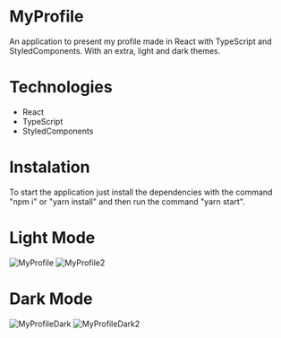 # MyProfile
 An application to present my profile made in React with TypeScript and StyledComponents. With an extra, light and dark themes.

# Technologies
<ul>
  <li>React</li>
  <li>TypeScript</li>
  <li>StyledComponents</li>
</ul>

# Instalation

To start the application just install the dependencies with the command "npm i" or "yarn install" and then run the command "yarn start".

# Light Mode

  ![MyProfile](https://user-images.githubusercontent.com/68878604/102691941-e9796100-41ee-11eb-9306-b36948df907f.PNG)
![MyProfile2](https://user-images.githubusercontent.com/68878604/102691943-ebdbbb00-41ee-11eb-9786-3de6bd2bcc4b.PNG)

# Dark Mode

![MyProfileDark](https://user-images.githubusercontent.com/68878604/102691944-eda57e80-41ee-11eb-9de9-70f48fdfcb0b.PNG)
![MyProfileDark2](https://user-images.githubusercontent.com/68878604/102691947-ef6f4200-41ee-11eb-8756-78a13cfd9cc5.PNG)
